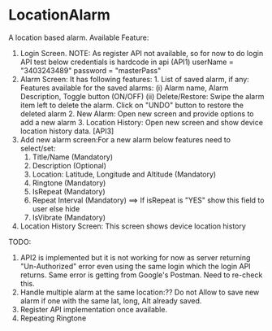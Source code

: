 # LocationAlarm
A location based alarm.
Available Feature:
1. Login Screen.
   NOTE: As register API not available, so for now to do login API test below credentials is hardcode in api (API1)
          userName = "3403243489"
          password = "masterPass"
2. Alarm Screen:  It has following features:
                  1. List of saved alarm, if any:
                     Features available for the saved alarms:
                     (i) Alarm name, Alarm Description, Toggle button (ON/OFF)
                     (ii) Delete/Restore: Swipe the alarm item left to delete the alarm. Click on "UNDO" button to restore the deleted alarm
                  2. New Alarm: Open new screen and provide options to add a new alarm
                  3. Location History: Open new screen and show device location history data. [API3]
3. Add new alarm screen:For a new alarm below features need to select/set:
    1. Title/Name (Mandatory)
    2. Description (Optional)
    3. Location: Latitude, Longitude and Altitude (Mandatory)
    4. Ringtone (Mandatory)
    5. IsRepeat (Mandatory)
    6. Repeat Interval (Mandatory) ==> If isRepeat is "YES" show this field to user else hide
    7. IsVibrate (Mandatory)
4. Location History Screen: This screen shows device location history

TODO:
1. API2 is implemented but it is not working for now as server returning "Un-Authorized" error even using the same login which the login API returns. Same error is getting from Google's Postman. Need to re-check this.
2. Handle multiple alarm at the same location:?? Do not Allow to save new alarm if one with the same lat, long, Alt already saved.
3. Register API implementation once available.
4. Repeating Ringtone